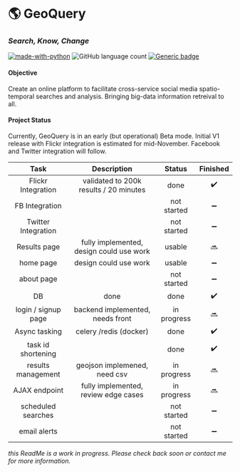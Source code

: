 # :earth_americas: GeoQuery

### *Search, Know, Change*

[![made-with-python](https://img.shields.io/badge/Made%20with-Python-1f425f.svg)](https://www.python.org/) ![GitHub language count](https://img.shields.io/github/languages/count/mtralka/GeoQuery) [![Generic badge](https://img.shields.io/badge/Status-Development-orange.svg)](https://shields.io/) 

#### **Objective**

 Create an online platform to facilitate cross-service social media spatio-temporal searches and analysis. Bringing big-data information retreival to all.
 

#### Project Status

 Currently, GeoQuery is in an early (but operational) Beta mode. Initial V1 release with Flickr integration is estimated for mid-November. Facebook and Twitter integration will follow.
 
 
**Task**|**Description**|**Status**|**Finished**
:-----:|:-----:|:-----:|:-----:
Flickr Integration|validated to 200k results / 20 minutes|done| :heavy_check_mark:
FB Integration| |not started| :heavy_minus_sign:
Twitter Integration| |not started| :heavy_minus_sign:
Results page|fully implemented, design could use work|usable|   :soon:
home page|design could use work|usable|  :heavy_minus_sign:
about page| |not started| :heavy_minus_sign:
DB|done|done| :heavy_check_mark:
login / signup page|backend implemented, needs front|in progress| :soon:
Async tasking| celery /redis (docker) |done| :heavy_check_mark:
task id shortening| |done| :heavy_check_mark:
results management|geojson implemened, need csv|in progress|  :soon:
AJAX endpoint|fully implemented, review edge cases|in progress| :soon:
scheduled searches | |not started| :heavy_minus_sign:
email alerts | |not started| :heavy_minus_sign:

 

*this ReadMe is a work in progress. Please check back soon or contact me for more information.*
